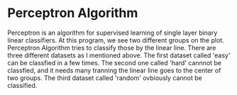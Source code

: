 <h1>Perceptron Algorithm</h1>
Perceptron is an algorithm for supervised learning of single layer binary linear classifiers. 
    At this program, we see two different groups on the plot. 
    Perceptron Algorithm tries to classify those by the linear line. 
    There are three different datasets as I mentioned above. 
    The first dataset called 'easy' can be classfied in a few times. 
    The second one called 'hard' cannnot be classfied, and it needs many tranning the linear line goes to the center of two groups. 
    The third dataset called 'random' ovbiously cannot be classified.
